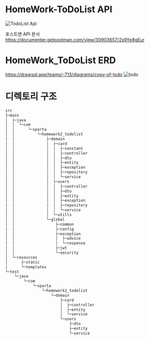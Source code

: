 # HomeWork-ToDoList API
![TodoList Api](https://github.com/BMDK9/HomeWork-ToDoList/assets/144665614/7f9f551d-2022-48f1-ae62-89055284f428)

포스트맨 API 문서
https://documenter.getpostman.com/view/30903657/2s9Ye8gEur

# HomeWork_ToDoList ERD
https://drawsql.app/teams/-713/diagrams/copy-of-todo
![todo](https://github.com/BMDK9/HomeWork-ToDoList/assets/144665614/e7397b75-ee27-409d-83b3-e4a97476e99b)


# 디렉토리 구조
```bash
src
├─main
│  ├─java
│  │  └─com
│  │      └─sparta
│  │          └─homework2_todolist
│  │              ├─domain
│  │              │  ├─card
│  │              │  │  ├─constant
│  │              │  │  ├─controller
│  │              │  │  ├─dto
│  │              │  │  ├─entity
│  │              │  │  ├─exception
│  │              │  │  ├─repository
│  │              │  │  └─service
│  │              │  ├─users
│  │              │  │  ├─controller
│  │              │  │  ├─dto
│  │              │  │  ├─entity
│  │              │  │  ├─exception
│  │              │  │  ├─repository
│  │              │  │  └─service
│  │              │  └─utills
│  │              └─global
│  │                  ├─common
│  │                  ├─config
│  │                  ├─exception
│  │                  │  ├─advice
│  │                  │  └─response
│  │                  ├─jwt
│  │                  └─security
│  └─resources
│      ├─static
│      └─templates
└─test
    └─java
        └─com
            └─sparta
                └─homework2_todolist
                    └─domain
                        ├─card
                        │  ├─controller
                        │  ├─entity
                        │  └─service
                        └─users
                            ├─dto
                            ├─entity
                            └─service
